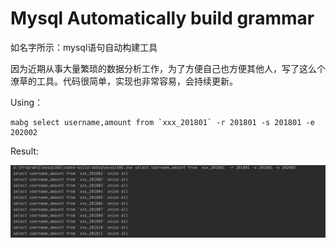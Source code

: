 # Mysql Automatically build grammar

如名字所示：mysql语句自动构建工具

因为近期从事大量繁琐的数据分析工作，为了方便自己也方便其他人，写了这么个潦草的工具。代码很简单，实现也非常容易，会持续更新。

Using：

```shell
mabg select username,amount from `xxx_201801` -r 201801 -s 201801 -e 202002
```

Result:

![image-20201208191144669](/image/image-20201208191144669.png)
